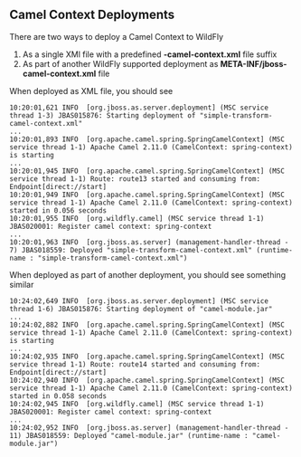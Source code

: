 ## Camel Context Deployments

There are two ways to deploy a Camel Context to WildFly

1. As a single XMl file with a predefined **-camel-context.xml** file suffix
2. As part of another WildFly supported deployment as **META-INF/jboss-camel-context.xml** file

When deployed as XML file, you should see

```
10:20:01,621 INFO  [org.jboss.as.server.deployment] (MSC service thread 1-3) JBAS015876: Starting deployment of "simple-transform-camel-context.xml"
...
10:20:01,893 INFO  [org.apache.camel.spring.SpringCamelContext] (MSC service thread 1-1) Apache Camel 2.11.0 (CamelContext: spring-context) is starting
...
10:20:01,945 INFO  [org.apache.camel.spring.SpringCamelContext] (MSC service thread 1-1) Route: route13 started and consuming from: Endpoint[direct://start]
10:20:01,949 INFO  [org.apache.camel.spring.SpringCamelContext] (MSC service thread 1-1) Apache Camel 2.11.0 (CamelContext: spring-context) started in 0.056 seconds
10:20:01,955 INFO  [org.wildfly.camel] (MSC service thread 1-1) JBAS020001: Register camel context: spring-context
...
10:20:01,963 INFO  [org.jboss.as.server] (management-handler-thread - 7) JBAS018559: Deployed "simple-transform-camel-context.xml" (runtime-name : "simple-transform-camel-context.xml")
```

When deployed as part of another deployment, you should see something similar

```
10:24:02,649 INFO  [org.jboss.as.server.deployment] (MSC service thread 1-6) JBAS015876: Starting deployment of "camel-module.jar"
...
10:24:02,882 INFO  [org.apache.camel.spring.SpringCamelContext] (MSC service thread 1-1) Apache Camel 2.11.0 (CamelContext: spring-context) is starting
...
10:24:02,935 INFO  [org.apache.camel.spring.SpringCamelContext] (MSC service thread 1-1) Route: route14 started and consuming from: Endpoint[direct://start]
10:24:02,940 INFO  [org.apache.camel.spring.SpringCamelContext] (MSC service thread 1-1) Apache Camel 2.11.0 (CamelContext: spring-context) started in 0.058 seconds
10:24:02,945 INFO  [org.wildfly.camel] (MSC service thread 1-1) JBAS020001: Register camel context: spring-context
...
10:24:02,952 INFO  [org.jboss.as.server] (management-handler-thread - 11) JBAS018559: Deployed "camel-module.jar" (runtime-name : "camel-module.jar")
```
